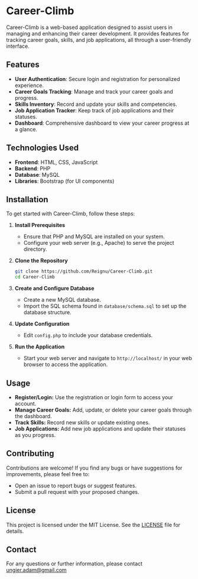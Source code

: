 # Career-Climb

Career-Climb is a web-based application designed to assist users in managing and enhancing their career development. It provides features for tracking career goals, skills, and job applications, all through a user-friendly interface.

## Features

- **User Authentication**: Secure login and registration for personalized experience.
- **Career Goals Tracking**: Manage and track your career goals and progress.
- **Skills Inventory**: Record and update your skills and competencies.
- **Job Application Tracker**: Keep track of job applications and their statuses.
- **Dashboard**: Comprehensive dashboard to view your career progress at a glance.

## Technologies Used

- **Frontend**: HTML, CSS, JavaScript
- **Backend**: PHP
- **Database**: MySQL
- **Libraries**: Bootstrap (for UI components)

## Installation

To get started with Career-Climb, follow these steps:

1. **Install Prerequisites**
   - Ensure that PHP and MySQL are installed on your system.
   - Configure your web server (e.g., Apache) to serve the project directory.
  
2. **Clone the Repository**
   ```bash
   git clone https://github.com/Reignu/Career-Climb.git
   cd Career-Climb
   ```
   
3. **Create and Configure Database**
   - Create a new MySQL database.
   - Import the SQL schema found in `database/schema.sql` to set up the database structure.

4. **Update Configuration**
   - Edit `config.php` to include your database credentials.

5. **Run the Application**
   - Start your web server and navigate to `http://localhost/` in your web browser to access the application.

## Usage

- **Register/Login:** Use the registration or login form to access your account.
- **Manage Career Goals:** Add, update, or delete your career goals through the dashboard.
- **Track Skills:** Record new skills or update existing ones.
- **Job Applications:** Add new job applications and update their statuses as you progress.

## Contributing

Contributions are welcome! If you find any bugs or have suggestions for improvements, please feel free to:

- Open an issue to report bugs or suggest features.
- Submit a pull request with your proposed changes.

## License

This project is licensed under the MIT License. See the [LICENSE](LICENSE) file for details.

## Contact

For any questions or further information, please contact ungier.adam@gmail.com
